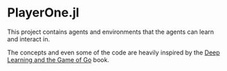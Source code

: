 # PlayerOne.jl

This project contains agents and environments that the agents can learn and interact in.

The concepts and even some of the code are heavily inspired by the [Deep Learning and the Game of Go](https://www.manning.com/books/deep-learning-and-the-game-of-go) book.

